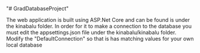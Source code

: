 "# GradDatabaseProject" 

The web application is built using ASP.Net Core and can be found is under the kinabalu folder. In order for it to make a connection to the database you must edit the appsettings.json file under the kinabalu/kinabalu folder. Modify the "DefaultConnection" so that is has matching values for your own local database
